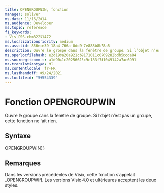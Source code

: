 ```yaml
---
title: OPENGROUPWIN, fonction
manager: soliver
ms.date: 11/16/2014
ms.audience: Developer
ms.topic: reference
f1_keywords:
- Vis_DSS.chm82251472
ms.localizationpriority: medium
ms.assetid: 856ece39-18a4-766a-0dd9-7e888b8b78a5
description: Ouvre le groupe dans la fenêtre de groupe. Si l’objet n’est pas un groupe, cette fonction ne fait rien.
ms.openlocfilehash: e2d199a20a921cb9171011c0509282bdb5ccda84
ms.sourcegitcommit: a1d9041c20256616c9c183f7d1049142a7ac6991
ms.translationtype: MT
ms.contentlocale: fr-FR
ms.lasthandoff: 09/24/2021
ms.locfileid: "59554339"
---
```

# <a name="opengroupwin-function"></a>Fonction OPENGROUPWIN

Ouvre le groupe dans la fenêtre de groupe. Si l’objet n’est pas un groupe, cette fonction ne fait rien.
  
## <a name="syntax"></a>Syntaxe

OPENGROUPWIN( )
  
## <a name="remarks"></a>Remarques

Dans les versions précédentes de Visio, cette fonction s’appelait _OPENGROUPWIN. Les versions Visio 4.0 et ultérieures acceptent les deux styles. 
  

